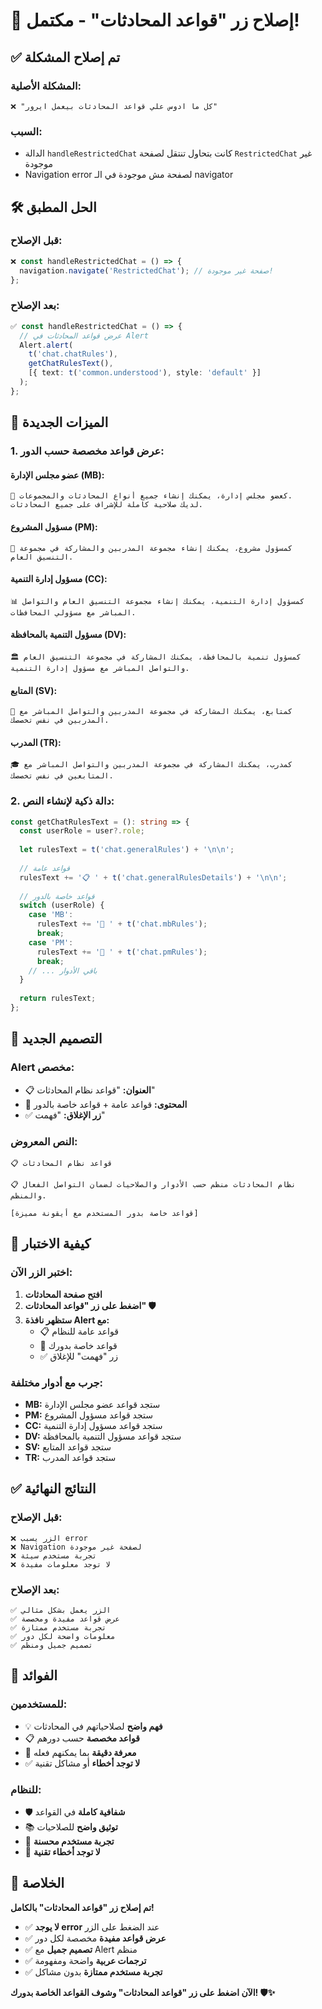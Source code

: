 # 🔧 إصلاح زر "قواعد المحادثات" - مكتمل!

## ✅ تم إصلاح المشكلة

### **المشكلة الأصلية:**
```
❌ "كل ما ادوس علي قواعد المحادثات بيعمل ايرور"
```

### **السبب:**
- الدالة `handleRestrictedChat` كانت بتحاول تنتقل لصفحة `RestrictedChat` غير موجودة
- Navigation error لصفحة مش موجودة في الـ navigator

## 🛠️ الحل المطبق

### **قبل الإصلاح:**
```typescript
❌ const handleRestrictedChat = () => {
  navigation.navigate('RestrictedChat'); // صفحة غير موجودة!
};
```

### **بعد الإصلاح:**
```typescript
✅ const handleRestrictedChat = () => {
  // عرض قواعد المحادثات في Alert
  Alert.alert(
    t('chat.chatRules'),
    getChatRulesText(),
    [{ text: t('common.understood'), style: 'default' }]
  );
};
```

## 🎯 الميزات الجديدة

### **1. عرض قواعد مخصصة حسب الدور:**

#### **عضو مجلس الإدارة (MB):**
```
👑 كعضو مجلس إدارة، يمكنك إنشاء جميع أنواع المحادثات والمجموعات. 
لديك صلاحية كاملة للإشراف على جميع المحادثات.
```

#### **مسؤول المشروع (PM):**
```
🎯 كمسؤول مشروع، يمكنك إنشاء مجموعة المدربين والمشاركة في مجموعة التنسيق العام.
```

#### **مسؤول إدارة التنمية (CC):**
```
📊 كمسؤول إدارة التنمية، يمكنك إنشاء مجموعة التنسيق العام والتواصل المباشر مع مسؤولي المحافظات.
```

#### **مسؤول التنمية بالمحافظة (DV):**
```
🏛️ كمسؤول تنمية بالمحافظة، يمكنك المشاركة في مجموعة التنسيق العام والتواصل المباشر مع مسؤول إدارة التنمية.
```

#### **المتابع (SV):**
```
👥 كمتابع، يمكنك المشاركة في مجموعة المدربين والتواصل المباشر مع المدربين في نفس تخصصك.
```

#### **المدرب (TR):**
```
🎓 كمدرب، يمكنك المشاركة في مجموعة المدربين والتواصل المباشر مع المتابعين في نفس تخصصك.
```

### **2. دالة ذكية لإنشاء النص:**
```typescript
const getChatRulesText = (): string => {
  const userRole = user?.role;
  
  let rulesText = t('chat.generalRules') + '\n\n';
  
  // قواعد عامة
  rulesText += '📋 ' + t('chat.generalRulesDetails') + '\n\n';
  
  // قواعد خاصة بالدور
  switch (userRole) {
    case 'MB':
      rulesText += '👑 ' + t('chat.mbRules');
      break;
    case 'PM':
      rulesText += '🎯 ' + t('chat.pmRules');
      break;
    // ... باقي الأدوار
  }
  
  return rulesText;
};
```

## 🎨 التصميم الجديد

### **Alert مخصص:**
- 📋 **العنوان:** "قواعد نظام المحادثات"
- 📝 **المحتوى:** قواعد عامة + قواعد خاصة بالدور
- ✅ **زر الإغلاق:** "فهمت"

### **النص المعروض:**
```
📋 قواعد نظام المحادثات

📋 نظام المحادثات منظم حسب الأدوار والصلاحيات لضمان التواصل الفعال والمنظم.

[قواعد خاصة بدور المستخدم مع أيقونة مميزة]
```

## 🧪 كيفية الاختبار

### **اختبر الزر الآن:**
1. **افتح صفحة المحادثات**
2. **اضغط على زر "قواعد المحادثات" 🛡️**
3. **ستظهر نافذة Alert مع:**
   - 📋 قواعد عامة للنظام
   - 🎯 قواعد خاصة بدورك
   - ✅ زر "فهمت" للإغلاق

### **جرب مع أدوار مختلفة:**
- **MB:** ستجد قواعد عضو مجلس الإدارة
- **PM:** ستجد قواعد مسؤول المشروع
- **CC:** ستجد قواعد مسؤول إدارة التنمية
- **DV:** ستجد قواعد مسؤول التنمية بالمحافظة
- **SV:** ستجد قواعد المتابع
- **TR:** ستجد قواعد المدرب

## ✅ النتائج النهائية

### **قبل الإصلاح:**
```
❌ الزر يسبب error
❌ Navigation لصفحة غير موجودة
❌ تجربة مستخدم سيئة
❌ لا توجد معلومات مفيدة
```

### **بعد الإصلاح:**
```
✅ الزر يعمل بشكل مثالي
✅ عرض قواعد مفيدة ومخصصة
✅ تجربة مستخدم ممتازة
✅ معلومات واضحة لكل دور
✅ تصميم جميل ومنظم
```

## 🎯 الفوائد

### **للمستخدمين:**
- 💡 **فهم واضح** لصلاحياتهم في المحادثات
- 📋 **قواعد مخصصة** حسب دورهم
- 🎯 **معرفة دقيقة** بما يمكنهم فعله
- ✅ **لا توجد أخطاء** أو مشاكل تقنية

### **للنظام:**
- 🛡️ **شفافية كاملة** في القواعد
- 📚 **توثيق واضح** للصلاحيات
- 🎨 **تجربة مستخدم محسنة**
- 🔧 **لا توجد أخطاء تقنية**

## 🎉 الخلاصة

**تم إصلاح زر "قواعد المحادثات" بالكامل!**

- ✅ **لا يوجد error** عند الضغط على الزر
- ✅ **عرض قواعد مفيدة** مخصصة لكل دور
- ✅ **تصميم جميل** مع Alert منظم
- ✅ **ترجمات عربية** واضحة ومفهومة
- ✅ **تجربة مستخدم ممتازة** بدون مشاكل

**الآن اضغط على زر "قواعد المحادثات" وشوف القواعد الخاصة بدورك! 🛡️✨**

